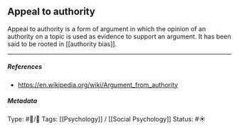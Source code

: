## Appeal to authority  # 

Appeal to authority is a form of argument in which the opinion of an authority on a topic is used as evidence to support an argument. It has been said to be rooted in [[authority bias]].

___

##### References

- https://en.wikipedia.org/wiki/Argument_from_authority

##### Metadata

Type: #🔵/🔵 
Tags: [[Psychology]] / [[Social Psychology]]
Status: #☀️ 